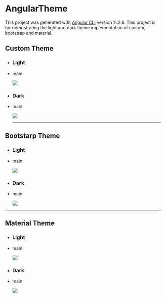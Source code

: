 # AngularTheme

This project was generated with [Angular CLI](https://github.com/angular/angular-cli) version 11.2.8. This project is for demostrating the light and dark theme implementation of custom, bootstrap and material.

## Custom Theme

- ### Light

* main

  <img src="./src/assets/images/custom-light.png"><br>

- ### Dark

* main

  <img src="./src/assets/images/custom-dark.png"><br>
  <hr>

## Bootstarp Theme

- ### Light

* main

  <img src="./src/assets/images/bootstrap-light.png"><br>

- ### Dark

* main

  <img src="./src/assets/images/bootstrap-dark.png"><br>

<hr>

## Material Theme

- ### Light

* main

  <img src="./src/assets/images/material-light.png"><br>

- ### Dark

* main

  <img src="./src/assets/images/material-dark.png"><br>
